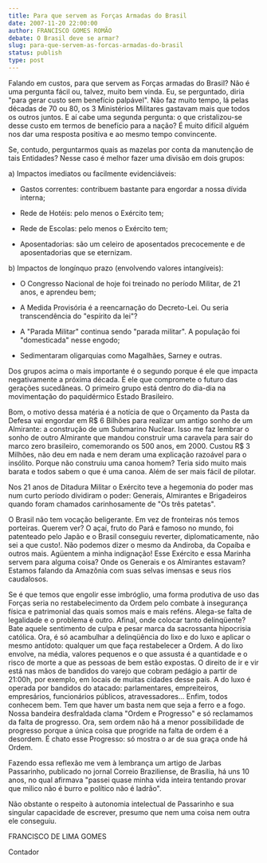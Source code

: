 ```yaml
---
title: Para que servem as Forças Armadas do Brasil
date: 2007-11-20 22:00:00
author: FRANCISCO GOMES ROMÃO
debate: O Brasil deve se armar?
slug: para-que-servem-as-forcas-armadas-do-brasil
status: publish 
type: post
---
```


Falando em custos, para que servem as Forças armadas do Brasil? Não é uma pergunta fácil ou, talvez, muito bem vinda. Eu, se perguntado, diria "para gerar custo sem benefício palpável". Não faz muito tempo, lá pelas décadas de 70 ou 80, os 3 Ministérios Militares gastavam mais que todos os outros juntos. E aí cabe uma segunda pergunta: o que cristalizou-se desse custo em termos de benefício para a nação? É muito difícil alguém nos dar uma resposta positiva e ao mesmo tempo convincente.  

  

Se, contudo, perguntarmos quais as mazelas por conta da manutenção de tais Entidades? Nesse caso é melhor fazer uma divisão em dois grupos:  

  

a) Impactos imediatos ou facilmente evidenciáveis:  

- Gastos correntes: contribuem bastante para engordar a nossa dívida interna;  

- Rede de Hotéis: pelo menos o Exército tem;  

- Rede de Escolas: pelo menos o Exército tem;  

- Aposentadorias: são um celeiro de aposentados precocemente e de aposentadorias que se eternizam.  

  

b) Impactos de longínquo prazo (envolvendo valores intangíveis):  

- O Congresso Nacional de hoje foi treinado no período Militar, de 21 anos, e aprendeu bem;  

- A Medida Provisória é a reencarnação do Decreto-Lei. Ou seria transcendência do "espírito da lei"?  

- A "Parada Militar" continua sendo "parada militar". A população foi "domesticada" nesse engodo;  

- Sedimentaram oligarquias como Magalhães, Sarney e outras.  

  

Dos grupos acima o mais importante é o segundo porque é ele que impacta negativamente a próxima década. É ele que compromete o futuro das gerações sucedâneas. O primeiro grupo está dentro do dia-dia na movimentação do paquidérmico Estado Brasileiro.  

  

Bom, o motivo dessa matéria é a notícia de que o Orçamento da Pasta da Defesa vai engordar em R$ 6 Bilhões para realizar um antigo sonho de um Almirante: a construção de um Submarino Nuclear. Isso me faz lembrar o sonho de outro Almirante que mandou construir uma caravela para sair do marco zero brasileiro, comemorando os 500 anos, em 2000. Custou R$ 3 Milhões, não deu em nada e nem deram uma explicação razoável para o insólito. Porque não construiu uma canoa homem? Teria sido muito mais barata e todos sabem o que é uma canoa. Além de ser mais fácil de pilotar.  

  

Nos 21 anos de Ditadura Militar o Exército teve a hegemonia do poder mas num curto período dividiram o poder: Generais, Almirantes e Brigadeiros quando foram chamados carinhosamente de "Os três patetas".   

  

O Brasil não tem vocação beligerante. Em vez de fronteiras nós temos porteiras. Querem ver? O açaí, fruto do Pará e famoso no mundo, foi patenteado pelo Japão e o Brasil conseguiu reverter, diplomaticamente, não sei a que custo!. Não podemos dizer o mesmo da Andiroba, da Copaíba e outros mais. Agüentem a minha indignação! Esse Exército e essa Marinha servem para alguma coisa? Onde os Generais e os Almirantes estavam? Estamos falando da Amazônia com suas selvas imensas e seus rios caudalosos.  

  

Se é que temos que engolir esse imbróglio, uma forma produtiva de uso das Forças seria no restabelecimento da Ordem pelo combate à insegurança física e patrimonial das quais somos mais e mais reféns. Alega-se falta de legalidade e o problema é outro. Afinal, onde colocar tanto delinqüente? Bate aquele sentimento de culpa e pesar marca da sacrossanta hipocrisia católica. Ora, é só acambulhar a delinqüência do lixo e do luxo e aplicar o mesmo antídoto: qualquer um que faça restabelecer a Ordem. A do lixo envolve, na média, valores pequenos e o que assusta é a quantidade e o risco de morte a que as pessoas de bem estão expostas. O direito de ir e vir está nas mãos de bandidos do varejo que cobram pedágio a partir de 21:00h, por exemplo, em locais de muitas cidades desse país. A do luxo é operada por bandidos do atacado: parlamentares, empreiteiros, empresários, funcionários públicos, atravessadores... Enfim, todos conhecem bem. Tem que haver um basta nem que seja a ferro e a fogo. Nossa bandeira desfraldada clama "Ordem e Progresso" e só reclamamos da falta de progresso. Ora, sem ordem não há a menor possibilidade de progresso porque a única coisa que progride na falta de ordem é a desordem. É chato esse Progresso: só mostra o ar de sua graça onde há Ordem.  

  

Fazendo essa reflexão me vem à lembrança um artigo de Jarbas Passarinho, publicado no jornal Correio Braziliense, de Brasília, há uns 10 anos, no qual afirmava "passei quase minha vida inteira tentando provar que milico não é burro e político não é ladrão".   

  

Não obstante o respeito à autonomia intelectual de Passarinho e sua singular capacidade de escrever, presumo que nem uma coisa nem outra ele conseguiu.  

  

FRANCISCO DE LIMA GOMES  

Contador  

  

